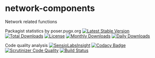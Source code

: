 # network-components
Network related functions

Packagist statistics by poser.pugx.org
[![Latest Stable Version](https://poser.pugx.org/danielgp/network-components/v/stable)](https://packagist.org/packages/danielgp/network-components)
[![Total Downloads](https://poser.pugx.org/danielgp/network-components/downloads)](https://packagist.org/packages/danielgp/network-components)
[![License](https://poser.pugx.org/danielgp/network-components/license)](https://packagist.org/packages/danielgp/network-components)
[![Monthly Downloads](https://poser.pugx.org/danielgp/network-components/d/monthly)](https://packagist.org/packages/danielgp/network-components)
[![Daily Downloads](https://poser.pugx.org/danielgp/network-components/d/daily)](https://packagist.org/packages/danielgp/network-components)

Code quality analysis
[![SensioLabsInsight](https://insight.sensiolabs.com/projects/98c373a9-e5c3-46a9-ba71-65a0d7e38eb8/big.png)](https://insight.sensiolabs.com/projects/98c373a9-e5c3-46a9-ba71-65a0d7e38eb8)
[![Codacy Badge](https://api.codacy.com/project/badge/grade/2bf900c1b5e54f289f45f7f0bb059904)](https://www.codacy.com/app/danielpopiniuc/network-components)
[![Scrutinizer Code Quality](https://scrutinizer-ci.com/g/danielgp/network-components/badges/quality-score.png?b=master)](https://scrutinizer-ci.com/g/danielgp/network-components/?branch=master)
[![Build Status](https://scrutinizer-ci.com/g/danielgp/network-components/badges/build.png?b=master)](https://scrutinizer-ci.com/g/danielgp/network-components/build-status/master)
